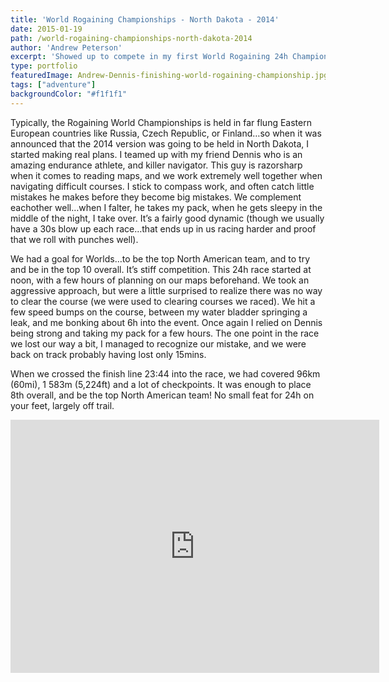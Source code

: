 ```yaml
---
title: 'World Rogaining Championships - North Dakota - 2014'
date: 2015-01-19
path: /world-rogaining-championships-north-dakota-2014
author: 'Andrew Peterson'
excerpt: 'Showed up to compete in my first World Rogaining 24h Championship.'
type: portfolio
featuredImage: Andrew-Dennis-finishing-world-rogaining-championship.jpg
tags: ["adventure"]
backgroundColor: "#f1f1f1"
---
```

Typically, the Rogaining World Championships is held in far flung Eastern European countries like Russia, Czech Republic, or Finland…so when it was announced that the 2014 version was going to be held in North Dakota, I started making real plans. I teamed up with my friend Dennis who is an amazing endurance athlete, and killer navigator. This guy is razorsharp when it comes to reading maps, and we work extremely well together when navigating difficult courses. I stick to compass work, and often catch little mistakes he makes before they become big mistakes. We complement eachother well…when I falter, he takes my pack, when he gets sleepy in the middle of the night, I take over. It’s a fairly good dynamic (though we usually have a 30s blow up each race…that ends up in us racing harder and proof that we roll with punches well).

We had a goal for Worlds…to be the top North American team, and to try and be in the top 10 overall. It’s stiff competition. This 24h race started at noon, with a few hours of planning on our maps beforehand. We took an aggressive approach, but were a little surprised to realize there was no way to clear the course (we were used to clearing courses we raced). We hit a few speed bumps on the course, between my water bladder springing a leak, and me bonking about 6h into the event. Once again I relied on Dennis being strong and taking my pack for a few hours. The one point in the race we lost our way a bit, I managed to recognize our mistake, and we were back on track probably having lost only 15mins.

When we crossed the finish line 23:44 into the race, we had covered 96km (60mi), 1 583m (5,224ft) and a lot of checkpoints. It was enough to place 8th overall, and be the top North American team! No small feat for 24h on your feet, largely off trail.

<iframe height='405' width='590' frameborder='0' allowtransparency='true' scrolling='no' src='https://www.strava.com/activities/189362028/embed/e7692d33769952a02cd13851e0b0c6e6f4451df9'></iframe>
